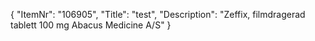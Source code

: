 {
  "ItemNr": "106905",
  "Title": "test",
  "Description": "Zeffix, filmdragerad tablett 100 mg Abacus Medicine A/S"
}